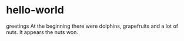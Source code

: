 # hello-world
greetings
At the beginning there were dolphins, grapefruits and a lot of nuts. It appears the nuts won.
